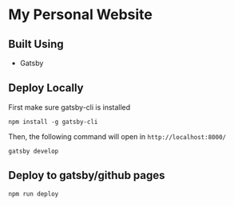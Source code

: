 # My Personal Website

## Built Using
* Gatsby

## Deploy Locally
First make sure gatsby-cli is installed
```
npm install -g gatsby-cli
```

Then, the following command will open in `http://localhost:8000/`
```
gatsby develop
```

## Deploy to gatsby/github pages
```
npm run deploy
```
